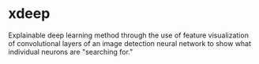 # xdeep
Explainable deep learning method through the use of feature visualization of convolutional layers of an image detection neural network to show what individual neurons are "searching for."
